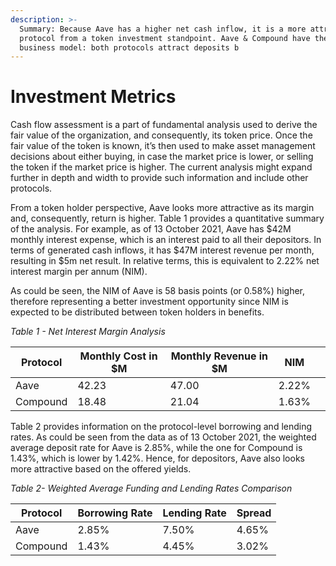```yaml
---
description: >-
  Summary: Because Aave has a higher net cash inflow, it is a more attractive
  protocol from a token investment standpoint. Aave & Compound have the same
  business model: both protocols attract deposits b
---
```


# Investment Metrics

Cash flow assessment is a part of fundamental analysis used to derive the fair value of the organization, and consequently, its token price. Once the fair value of the token is known, it’s then used to make asset management decisions about either buying, in case the market price is lower, or selling the token if the market price is higher. The current analysis might expand further in depth and width to provide such information and include other protocols.&#x20;

From a token holder perspective, Aave looks more attractive as its margin and, consequently, return is higher. Table 1 provides a quantitative summary of the analysis. For example, as of 13 October 2021, Aave has $42M monthly interest expense, which is an interest paid to all their depositors. In terms of generated cash inflows, it has $47M interest revenue per month, resulting in $5m net result. In relative terms, this is equivalent to 2.22% net interest margin per annum (NIM).&#x20;

As could be seen, the NIM of Aave is 58 basis points (or 0.58%) higher, therefore representing a better investment opportunity since NIM is expected to be distributed between token holders in benefits.

_Table 1 - Net Interest Margin Analysis_

| Protocol | Monthly Cost in $M | Monthly Revenue in $M | NIM   |   |
| -------- | ------------------ | --------------------- | ----- | - |
| Aave     | 42.23              | 47.00                 | 2.22% |   |
| Compound | 18.48              | 21.04                 | 1.63% |   |



Table 2 provides information on the protocol-level borrowing and lending rates. As could be seen from the data as of 13 October 2021, the weighted average deposit rate for Aave is 2.85%, while the one for Compound is 1.43%, which is lower by 1.42%. Hence, for depositors, Aave also looks more attractive based on the offered yields.

_Table 2- Weighted Average Funding and Lending Rates Comparison_

| Protocol | Borrowing Rate | Lending Rate | Spread |
| -------- | -------------- | ------------ | ------ |
| Aave     | 2.85%          | 7.50%        | 4.65%  |
| Compound | 1.43%          | 4.45%        | 3.02%  |
